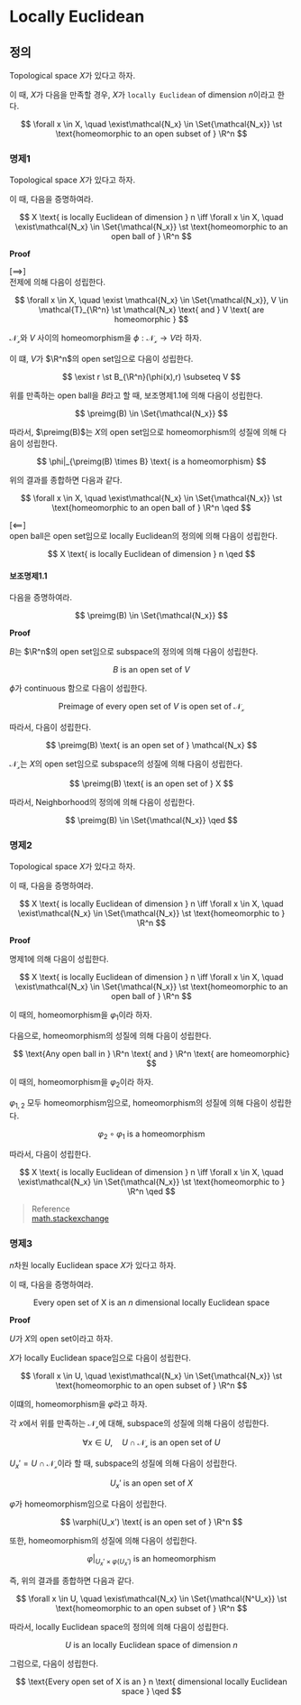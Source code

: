 # Locally Euclidean
## 정의
Topological space $X$가 있다고 하자.

이 때, $X$가 다음을 만족할 경우, $X$가 `locally Euclidean` of dimension $n$이라고 한다.

$$ \forall x \in X, \quad \exist\mathcal{N_x} \in \Set{\mathcal{N_x}} \st \text{homeomorphic to an open subset of } \R^n $$

### 명제1
Topological space $X$가 있다고 하자.

이 때, 다음을 증명하여라.

$$ X \text{ is locally Euclidean of dimension } n \iff \forall x \in X, \quad \exist\mathcal{N_x} \in \Set{\mathcal{N_x}} \st \text{homeomorphic to an open ball of } \R^n $$

**Proof**

[$\implies$]  
전제에 의해 다음이 성립한다.

$$ \forall x \in X, \quad \exist \mathcal{N_x} \in \Set{\mathcal{N_x}}, V \in \mathcal{T}_{\R^n} \st \mathcal{N_x} \text{ and } V \text{ are homeomorphic } $$

$\mathcal{N_x}$와 $V$ 사이의 homeomorphism을 $\phi: \mathcal{N_x} \rightarrow V$라 하자.

이 떄, $V$가 $\R^n$의 open set임으로 다음이 성립한다.

$$ \exist r \st B_{\R^n}(\phi(x),r) \subseteq V $$

위를 만족하는 open ball을 $B$라고 할 때, 보조명제1.1에 의해 다음이 성립한다.

$$ \preimg(B) \in \Set{\mathcal{N_x}} $$

따라서, $\preimg(B)$는 $X$의 open set임으로 homeomorphism의 성질에 의해 다음이 성립한다.

$$ \phi|_{\preimg(B) \times B} \text{ is a homeomorphism} $$

위의 결과를 종합하면 다음과 같다.

$$ \forall x \in X, \quad \exist\mathcal{N_x} \in \Set{\mathcal{N_x}} \st \text{homeomorphic to an open ball of } \R^n \qed $$

[$\impliedby$]  
open ball은 open set임으로 locally Euclidean의 정의에 의해 다음이 성립한다.

$$ X \text{ is locally Euclidean of dimension } n \qed $$

#### 보조명제1.1
다음을 증명하여라.

$$ \preimg(B) \in \Set{\mathcal{N_x}} $$

**Proof**

$B$는 $\R^n$의 open set임으로 subspace의 정의에 의해 다음이 성립한다.

$$ B \text{ is an open set of } V $$

$\phi$가 continuous 함으로 다음이 성립한다.

$$ \text{Preimage of every open set of } V \text{ is open set of } \mathcal{N_x} $$

따라서, 다음이 성립한다.

$$ \preimg(B) \text{ is an open set of } \mathcal{N_x} $$

$\mathcal{N_x}$는 $X$의 open set임으로 subspace의 성질에 의해 다음이 성립한다.

$$ \preimg(B) \text{ is an open set of } X $$

따라서, Neighborhood의 정의에 의해 다음이 성립한다.

$$ \preimg(B) \in \Set{\mathcal{N_x}} \qed $$

### 명제2
Topological space $X$가 있다고 하자.

이 때, 다음을 증명하여라.

$$ X \text{ is locally Euclidean of dimension } n \iff \forall x \in X, \quad \exist\mathcal{N_x} \in \Set{\mathcal{N_x}} \st \text{homeomorphic to } \R^n $$

**Proof**

명제1에 의해 다음이 성립한다.

$$ X \text{ is locally Euclidean of dimension } n \iff \forall x \in X, \quad \exist\mathcal{N_x} \in \Set{\mathcal{N_x}} \st \text{homeomorphic to an open ball of } \R^n $$

이 때의, homeomorphism을 $\varphi_1$이라 하자.

다음으로, homeomorphism의 성질에 의해 다음이 성립한다.

$$ \text{Any open ball in } \R^n \text{ and } \R^n \text{ are homeomorphic} $$

이 때의, homeomorphism을 $\varphi_2$이라 하자.

$\varphi_{1,2}$ 모두 homeomorphism임으로, homeomorphism의 성질에 의해 다음이 성립한다.

$$ \varphi_2 \circ \varphi_1 \text{ is a homeomorphism} $$

따라서, 다음이 성립한다.

$$ X \text{ is locally Euclidean of dimension } n \iff \forall x \in X, \quad \exist\mathcal{N_x} \in \Set{\mathcal{N_x}} \st \text{homeomorphic to } \R^n \qed $$

> Reference  
> [math.stackexchange](https://math.stackexchange.com/questions/1072741/is-an-open-n-ball-homeomorphic-to-mathbbrn)


### 명제3
$n$차원 locally Euclidean space $X$가 있다고 하자.

이 때, 다음을 증명하여라.

$$ \text{Every open set of X is an } n \text{ dimensional locally Euclidean space } $$

**Proof**

$U$가 $X$의 open set이라고 하자.

$X$가 locally Euclidean space임으로 다음이 성립한다.

$$ \forall x \in U, \quad \exist\mathcal{N_x} \in \Set{\mathcal{N_x}} \st \text{homeomorphic to an open subset of } \R^n $$

이떄의, homeomorphism을 $\varphi$라고 하자.

각 $x$에서 위를 만족하는 $\mathcal{N_x}$에 대해, subspace의 성질에 의해 다음이 성립한다.

$$ \forall x \in U, \quad U \cap \mathcal{N_x} \text{ is an open set of } U $$

$U_x' = U \cap \mathcal{N_x}$이라 할 때, subspace의 성질에 의해 다음이 성립한다.

$$ U_x' \text{ is an open set of } X$$

$\varphi$가 homeomorphism임으로 다음이 성립한다.

$$ \varphi(U_x') \text{ is an open set of } \R^n $$

또한, homeomorphism의 성질에 의해 다음이 성립한다.

$$ \varphi|_{U_x' \times \varphi(U_x')} \text{ is an homeomorphism} $$

즉, 위의 결과를 종합하면 다음과 같다.

$$ \forall x \in U, \quad \exist\mathcal{N_x} \in \Set{\mathcal{N^U_x}} \st \text{homeomorphic to an open subset of } \R^n $$

따라서, locally Euclidean space의 정의에 의해 다음이 성립한다.

$$ U \text{ is an locally Euclidean space of dimension } n $$

그럼으로, 다음이 성립한다.

$$ \text{Every open set of X is an } n \text{ dimensional locally Euclidean space } \qed $$
